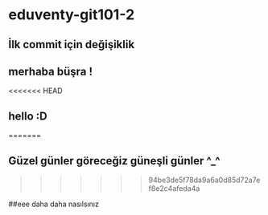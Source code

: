 # eduventy-git101-2

## İlk commit için değişiklik

## merhaba büşra !
<<<<<<< HEAD
## hello :D
=======

## Güzel günler göreceğiz güneşli günler ^_^
>>>>>>> 94be3de5f78da9a6a0d85d72a7ef8e2c4afeda4a


##eee daha daha nasılsınız
